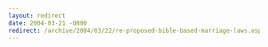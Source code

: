 ```yaml
---
layout: redirect
date: 2004-03-21 -0800
redirect: /archive/2004/03/22/re-proposed-bible-based-marriage-laws.aspx/
---
```

